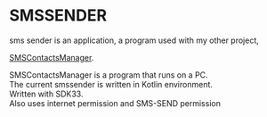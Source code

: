 # SMSSENDER
sms sender is an application, a program used with my other project, 

[SMSContactsManager](https://github.com/randeath/SMSContactsManager).  

SMSContactsManager is a program that runs on a PC.  
The current smssender is written in Kotlin environment.  
Written with SDK33.  
Also uses internet permission and SMS-SEND permission   
